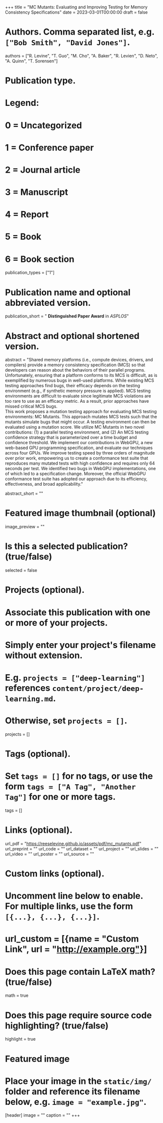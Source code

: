 +++
title = "MC Mutants: Evaluating and Improving Testing for Memory Consistency Specifications"
date = 2023-03-01T00:00:00
draft = false

# Authors. Comma separated list, e.g. `["Bob Smith", "David Jones"]`.
authors = ["R. Levine", "T. Guo", "M. Cho", "A. Baker", "R. Levien", "D. Neto", "A. Quinn", "T. Sorensen"]

# Publication type.
# Legend:
# 0 = Uncategorized
# 1 = Conference paper
# 2 = Journal article
# 3 = Manuscript
# 4 = Report
# 5 = Book
# 6 = Book section
publication_types = ["1"]

# Publication name and optional abbreviated version.
publication_short = " **Distinguished Paper Award** in *ASPLOS*"

# Abstract and optional shortened version.

abstract = "Shared memory platforms (i.e., compute devices, drivers, and compilers) provide a memory consistency specification (MCS) so that developers can reason about the behaviors of their parallel programs.  Unfortunately, ensuring that a platform conforms to its MCS is difficult, as is exemplified by numerous bugs in well-used platforms.  While existing MCS testing approaches find bugs, their efficacy depends on the testing environment (e.g., if synthetic memory pressure is applied). MCS testing environments are difficult to evaluate since legitimate MCS violations are too rare to use as an efficacy metric. As a result, prior approaches have missed critical MCS bugs. <br> This work proposes a mutation testing approach for evaluating MCS testing environments: MC Mutants. This approach mutates MCS tests such that the mutants simulate bugs that might occur.  A testing environment can then be evaluated using a mutation score. We utilize MC Mutants in two novel contributions: (1) a parallel testing environment, and (2) An MCS testing confidence strategy that is parameterized over a time budget and confidence threshold.  We implement our contributions in WebGPU, a new web-based GPU programming specification, and evaluate our techniques across four GPUs. We improve testing speed by three orders of magnitude over prior work, empowering us to create a conformance test suite that reproduces many mutated tests with high confidence and requires only 64 seconds per test. We identified two bugs in WebGPU implementations, one of which led to a specification change. Moreover, the official WebGPU conformance test suite has adopted our approach due to its efficiency, effectiveness, and broad applicability."

abstract_short = ""

# Featured image thumbnail (optional)
image_preview = ""

# Is this a selected publication? (true/false)
selected = false

# Projects (optional).
#   Associate this publication with one or more of your projects.
#   Simply enter your project's filename without extension.
#   E.g. `projects = ["deep-learning"]` references `content/project/deep-learning.md`.
#   Otherwise, set `projects = []`.
projects = []

# Tags (optional).
#   Set `tags = []` for no tags, or use the form `tags = ["A Tag", "Another Tag"]` for one or more tags.
tags = []

# Links (optional).
url_pdf = "https://reeselevine.github.io/assets/pdf/mc_mutants.pdf"
url_preprint = ""
url_code = ""
url_dataset = ""
url_project = ""
url_slides = ""
url_video = ""
url_poster = ""
url_source = ""

# Custom links (optional).
#   Uncomment line below to enable. For multiple links, use the form `[{...}, {...}, {...}]`.
# url_custom = [{name = "Custom Link", url = "http://example.org"}]

# Does this page contain LaTeX math? (true/false)
math = true

# Does this page require source code highlighting? (true/false)
highlight = true

# Featured image
# Place your image in the `static/img/` folder and reference its filename below, e.g. `image = "example.jpg"`.
[header]
image = ""
caption = ""
+++
